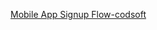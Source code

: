 [Mobile App Signup Flow-codsoft](https://github.com/25hir22/Codsoft/assets/156120017/4b246fa0-5754-446b-b553-3a397f2163d1)
